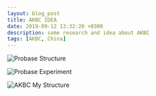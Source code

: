 ```yaml
---
layout: blog_post
title: AKBC IDEA
date: 2019-09-12 13:32:20 +0300
description: some research and idea about AKBC
tags: [AKBC, China]
---
```


![Probase Structure]({{site.baseurl}}/assets/img/Probasse-pics/Probase-structure.PNG)

![Probase Experiment]({{site.baseurl}}/assets/img/Probasse-pics/Probase-exp01.PNG)

![AKBC My Structure]({{site.baseurl}}/assets/img/Probasse-pics/my-strct.JPG)
